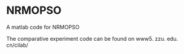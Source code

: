 # NRMOPSO
A matlab code for NRMOPSO

The comparative experiment code can be found on www5. zzu. edu. cn/cilab/
